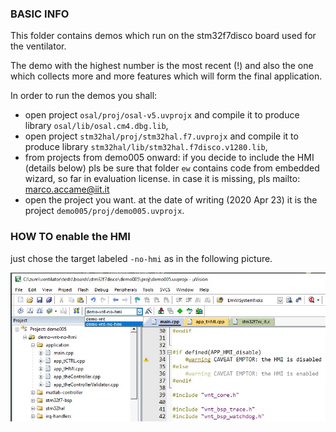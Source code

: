 ### BASIC INFO

This folder contains demos which run on the stm32f7disco board used for the ventilator.

The demo with the highest number is the most recent (!) and also the one which collects more and more features which will form the final application.

In order to run the demos you shall:

- open project `osal/proj/osal-v5.uvprojx` and compile it to produce library `osal/lib/osal.cm4.dbg.lib`,
- open project `stm32hal/proj/stm32hal.f7.uvprojx` and compile it to produce library `stm32hal/lib/stm32hal.f7disco.v1280.lib`,
- from projects from demo005 onward: if you decide to include the HMI (details below) pls be sure that folder `ew` contains code from embedded wizard, so far in evaluation license. in case it is missing, pls mailto: marco.accame@iit.it
- open the project you want. at the date of writing (2020 Apr 23) it is the project `demo005/proj/demo005.uvprojx`.





### HOW TO enable the HMI



just chose the target labeled `-no-hmi` as in the following picture.

![](./assets/vnt-no-hmi.jpg)



